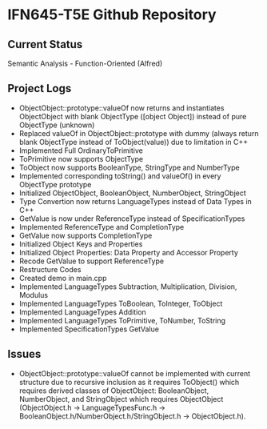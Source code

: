 # IFN645-T5E Github Repository

## Current Status
Semantic Analysis - Function-Oriented (Alfred)

## Project Logs
- ObjectObject::prototype::valueOf now returns and instantiates ObjectObject with blank ObjectType ([object Object]) instead of pure ObjectType (unknown)
- Replaced valueOf in ObjectObject::prototype with dummy (always return blank ObjectType instead of ToObject(value)) due to limitation in C++
- Implemented Full OrdinaryToPrimitive
- ToPrimitive now supports ObjectType
- ToObject now supports BooleanType, StringType and NumberType
- Implemented corresponding toString() and valueOf() in every ObjectType prototype
- Initialized ObjectObject, BooleanObject, NumberObject, StringObject
- Type Convertion now returns LanguageTypes instead of Data Types in C++
- GetValue is now under ReferenceType instead of SpecificationTypes
- Implemented ReferenceType and CompletionType
- GetValue now supports CompletionType
- Initialized Object Keys and Properties
- Initialized Object Properties: Data Property and Accessor Property
- Recode GetValue to support ReferenceType
- Restructure Codes
- Created demo in main.cpp
- Implemented LanguageTypes Subtraction, Multiplication, Division, Modulus
- Implemented LanguageTypes ToBoolean, ToInteger, ToObject
- Implemented LanguageTypes Addition
- Implemented LanguageTypes ToPrimitive, ToNumber, ToString
- Implemented SpecificationTypes GetValue

## Issues
- ObjectObject::prototype::valueOf cannot be implemented with current structure due to recursive inclusion as it requires ToObject() which requires derived classes of ObjectObject: BooleanObject, NumberObject, and StringObject which requires ObjectObject (ObjectObject.h -> LanguageTypesFunc.h -> BooleanObject.h/NumberObject.h/StringObject.h -> ObjectObject.h). 
